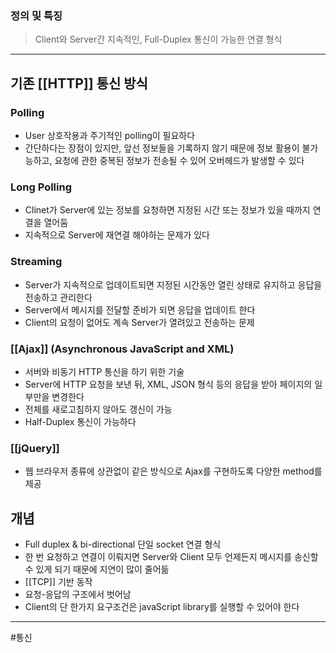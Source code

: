 ### 정의 및 특징
>Client와 Server간 지속적인, Full-Duplex 통신이 가능한 연결 형식
---
## 기존 [[HTTP]] 통신 방식
### Polling
- User 상호작용과 주기적인 polling이 필요하다
- 간단하다는 장점이 있지만, 앞선 정보들을 기록하지 않기 때문에 정보 활용이 불가능하고, 요청에 관한 중복된 정보가 전송될 수 있어 오버헤드가 발생할 수 있다
### Long Polling
- Clinet가 Server에 있는 정보를 요청하면 지정된 시간 또는 정보가 있을 때까지 연결을 열어둠
- 지속적으로 Server에 재연결 해야하는 문제가 있다

### Streaming
- Server가 지속적으로 업데이트되면 지정된 시간동안 열린 상태로 유지하고 응답을 전송하고 관리한다
- Server에서 메시지를 전달할 준비가 되면 응답을 업데이트 한다
- Client의 요청이 없어도 계속 Server가 열려있고 전송하는 문제

### [[Ajax]] (Asynchronous JavaScript and XML)
- 서버와 비동기 HTTP 통신을 하기 위한 기술
- Server에 HTTP 요청을 보낸 뒤, XML, JSON 형식 등의 응답을 받아 페이지의 일부만을 변경한다
- 전체를 새로고침하지 않아도 갱신이 가능
- Half-Duplex 통신이 가능하다

### [[jQuery]]
- 웹 브라우저 종류에 상관없이 같은 방식으로 Ajax를 구현하도록 다양한 method를 제공

## 개념
- Full duplex & bi-directional 단일 socket 연결 형식
- 한 번 요청하고 연결이 이뤄지면 Server와 Client 모두 언제든지 메시지를 송신할 수 있게 되기 때문에 지연이 많이 줄어듦
- [[TCP]] 기반 동작
- 요청-응답의 구조에서 벗어남
- Client의 단 한가지 요구조건은 javaScript library를 실행할 수 있어야 한다
---
#통신 